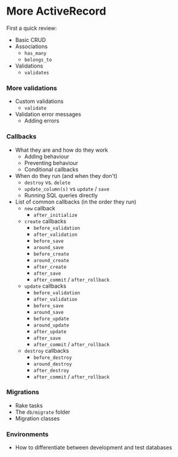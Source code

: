 # More ActiveRecord

First a quick review:

* Basic CRUD
* Associations
    - `has_many`
    - `belongs_to`
* Validations
    - `validates`


### More validations

* Custom validations
    - `validate`
* Validation error messages
    - Adding errors


### Callbacks

* What they are and how do they work
    - Adding behaviour
    - Preventing behaviour
    - Conditional callbacks
* When do they run (and when they don't)
    - `destroy` vs. `delete`
    - `update_column(s)` vs `update` / `save`
    - Running SQL queries directly
* List of common callbacks (in the order they run)
    - `new` callback
        + `after_initialize`
    - `create` callbacks
        + `before_validation`
        + `after_validation`
        + `before_save`
        + `around_save`
        + `before_create`
        + `around_create`
        + `after_create`
        + `after_save`
        + `after_commit` / `after_rollback`
    - `update` callbacks
        + `before_validation`
        + `after_validation`
        + `before_save`
        + `around_save`
        + `before_update`
        + `around_update`
        + `after_update`
        + `after_save`
        + `after_commit` / `after_rollback`
    - `destroy` callbacks
        + `before_destroy`
        + `around_destroy`
        + `after_destroy`
        + `after_commit` / `after_rollback`


### Migrations

* Rake tasks
* The `db/migrate` folder
* Migration classes


### Environments

* How to differentiate between development and test databases
